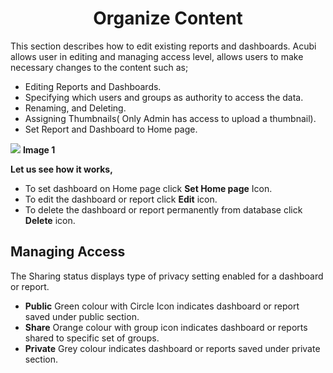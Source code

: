 


<center><h1>Organize Content</h1></center>

This section describes how to edit existing reports and dashboards. 
Acubi allows user in editing and managing access level, allows  users to make necessary changes to the content such as;
   -  Editing Reports and Dashboards.
   -  Specifying which users and groups as authority to access the data.
   -  Renaming, and Deleting. 
   - Assigning Thumbnails( Only Admin has access to upload a thumbnail).
   -  Set Report and Dashboard to Home page.
   
   ![
](https://raw.githubusercontent.com/sv18042016/fp1/2c3e9b591017dd6316a4091ad35abfae69bf2082/images/New_version5/UD_Edit_Content_Image1.png)
**Image 1**

**Let us see how it works,**
- To set dashboard on Home page click **Set Home page** Icon.
- To edit the dashboard or report click  **Edit**  icon.
- To delete the dashboard or report permanently from database click **Delete**  icon.

## Managing Access

The Sharing status displays type of privacy setting enabled for a dashboard or report.
 -   **Public** Green colour  with Circle Icon indicates dashboard or report saved under public section.
 -   **Share** Orange colour with group icon indicates dashboard or reports shared to specific set of groups.
 -   **Private** Grey colour indicates dashboard or reports saved under private section.

<!--stackedit_data:
eyJoaXN0b3J5IjpbMTUxNTA4NjAxMSwtNzA4MjUyMDUxLC0xNT
UxMjU0NTU3LC04MjI0MDk5ODcsLTE0NDQ0OTMxMDUsLTE1OTIz
MTE0MjYsLTE1NTM1Njk1NzUsNzUxNjAwMjQ2LC0xNTk0NzA3MT
VdfQ==
-->